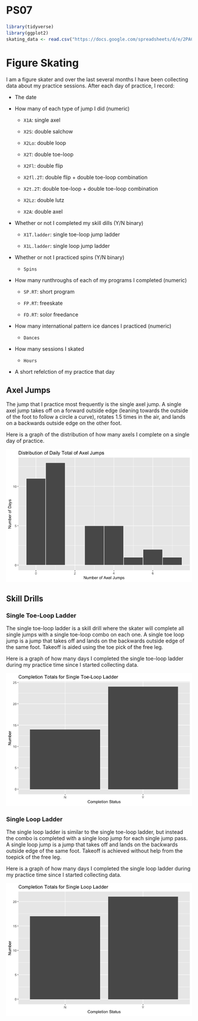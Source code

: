 PS07
================

``` r
library(tidyverse)
library(ggplot2)
skating_data <- read.csv("https://docs.google.com/spreadsheets/d/e/2PACX-1vRHL3GBQobQsveBg1-hqydHUPAxx4ni3XmFJmxn1vlvX8B7JGYtnx3OX-uBYVxKI3_khP8LuoFL-wD2/pub?gid=0&single=true&output=csv")
```

# Figure Skating

I am a figure skater and over the last several months I have been
collecting data about my practice sessions. After each day of practice,
I record:

-   The date

-   How many of each type of jump I did (numeric)

    -   `X1A`: single axel

    -   `X2S`: double salchow

    -   `X2Lo`: double loop

    -   `X2T`: double toe-loop

    -   `X2Fl`: double flip

    -   `X2fl.2T`: double flip + double toe-loop combination

    -   `X2t.2T`: double toe-loop + double toe-loop combination

    -   `X2Lz`: double lutz

    -   `X2A`: double axel

-   Whether or not I completed my skill dills (Y/N binary)

    -   `X1T.ladder`: single toe-loop jump ladder

    -   `X1L.ladder`: single loop jump ladder

-   Whether or not I practiced spins (Y/N binary)

    -   `Spins`

-   How many runthroughs of each of my programs I completed (numeric)

    -   `SP.RT`: short program

    -   `FP.RT`: freeskate

    -   `FD.RT`: solor freedance

-   How many international pattern ice dances I practiced (numeric)

    -   `Dances`

-   How many sessions I skated

    -   `Hours`

-   A short refelction of my practice that day

## Axel Jumps

The jump that I practice most frequently is the single axel jump. A
single axel jump takes off on a forward outside edge (leaning towards
the outside of the foot to follow a circle a curve), rotates 1.5 times
in the air, and lands on a backwards outside edge on the other foot.

Here is a graph of the distribution of how many axels I complete on a
single day of practice.

![](README_files/figure-gfm/pressure-1.png)<!-- -->

## Skill Drills

### Single Toe-Loop Ladder

The single toe-loop ladder is a skill drill where the skater will
complete all single jumps with a single toe-loop combo on each one. A
single toe loop jump is a jump that takes off and lands on the backwards
outside edge of the same foot. Takeoff is aided using the toe pick of
the free leg.

Here is a graph of how many days I completed the single toe-loop ladder
during my practice time since I started collecting data.

![](README_files/figure-gfm/unnamed-chunk-1-1.png)<!-- -->

### Single Loop Ladder

The single loop ladder is similar to the single toe-loop ladder, but
instead the combo is completed with a single loop jump for each single
jump pass. A single loop jump is a jump that takes off and lands on the
backwards outside edge of the same foot. Takeoff is achieved without
help from the toepick of the free leg.

Here is a graph of how many days I completed the single loop ladder
during my practice time since I started collecting data.

![](README_files/figure-gfm/unnamed-chunk-2-1.png)<!-- -->
